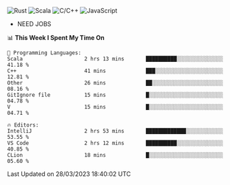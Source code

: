![Rust](https://img.shields.io/badge/Rust-000000?style=flat-square&logo=rust&logoColor=white)
![Scala](https://img.shields.io/badge/Scala-DC322F?style=flat-square&logo=Scala)
![C/C++](https://img.shields.io/badge/C++-00599c?style=flat-square&logo=C%2B%2B)
![JavaScript](https://img.shields.io/badge/JavaScript-323330?style=flat-square&logo=javascript&logoColor=F7DF1E)

- NEED JOBS

<!--START_SECTION:waka-->
📊 **This Week I Spent My Time On** 

```text
💬 Programming Languages: 
Scala                    2 hrs 13 mins       ██████████░░░░░░░░░░░░░░░   41.18 % 
C++                      41 mins             ███░░░░░░░░░░░░░░░░░░░░░░   12.81 % 
Other                    26 mins             ██░░░░░░░░░░░░░░░░░░░░░░░   08.16 % 
GitIgnore file           15 mins             █░░░░░░░░░░░░░░░░░░░░░░░░   04.78 % 
V                        15 mins             █░░░░░░░░░░░░░░░░░░░░░░░░   04.71 % 

🔥 Editors: 
IntelliJ                 2 hrs 53 mins       █████████████░░░░░░░░░░░░   53.55 % 
VS Code                  2 hrs 12 mins       ██████████░░░░░░░░░░░░░░░   40.85 % 
CLion                    18 mins             █░░░░░░░░░░░░░░░░░░░░░░░░   05.60 % 
```


 Last Updated on 28/03/2023 18:40:02 UTC
<!--END_SECTION:waka-->
